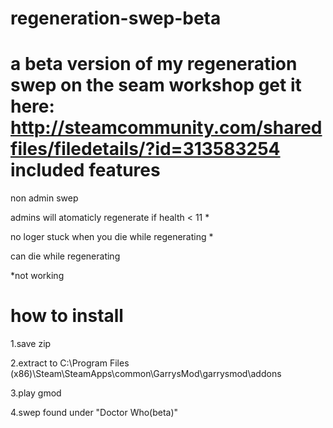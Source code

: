 regeneration-swep-beta
======================
a beta version of my regeneration swep on the seam workshop
get it here: http://steamcommunity.com/sharedfiles/filedetails/?id=313583254
included features
==================
non admin swep 

admins will atomaticly regenerate if health < 11 *

no loger stuck when you die while regenerating *

can die while regenerating

*not working

how to install
==============
1.save zip

2.extract to C:\Program Files (x86)\Steam\SteamApps\common\GarrysMod\garrysmod\addons

3.play gmod

4.swep found under "Doctor Who(beta)"
